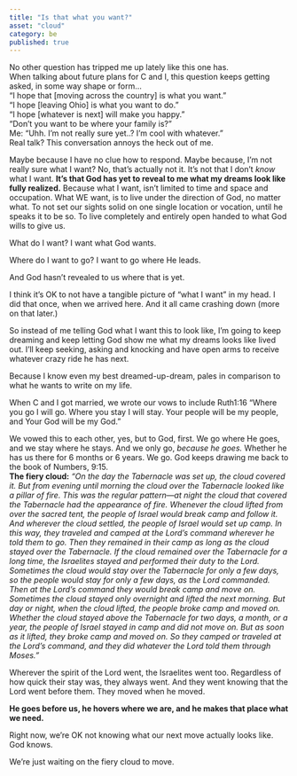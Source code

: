 ```yaml
---
title: "Is that what you want?"
asset: "cloud"
category: be
published: true
---
```

No other question has tripped me up lately like this one has.<BR> When talking about future plans for C and I, this question keeps getting asked, in some way shape or form…
<BR>“I hope that [moving across the country] is what you want.”
<BR>“I hope [leaving Ohio] is what you want to do.”
<BR>“I hope [whatever is next] will make you happy.”
<BR>“Don’t you want to be where your family is?”
<BR>Me: “Uhh. I’m not really sure yet..? I’m cool with whatever.”
<BR>Real talk? This conversation annoys the heck out of me. 

Maybe because I have no clue how to respond. Maybe because, I’m not really sure what I want? No, that’s actually not it.  It’s not that I don’t _know_ what I want. **It’s that God has yet to reveal to me what my dreams look like fully realized.**
Because what I want, isn’t limited to time and space and occupation. What WE want, is to live under the direction of God, no matter what. To not set our sights solid on one single location or vocation, until he speaks it to be so. To live completely and entirely open handed to what God wills to give us.

What do I want? I want what God wants. 

Where do I want to go? I want to go where He leads. 

And God hasn’t revealed to us where that is yet.

I think it’s OK to not have a tangible picture of “what I want” in my head. I did that once, when we arrived here. And it all came crashing down (more on that later.)

So instead of me telling God what I want this to look like, I’m going to keep dreaming and keep letting God show me what my dreams looks like lived out. 
I’ll keep seeking, asking and knocking and have open arms to receive whatever crazy ride he has next.

Because I know even my best dreamed-up-dream, pales in comparison to what he wants to write on my life.

When C and I got married, we wrote our vows to include Ruth1:16 “Where you go I will go. Where you stay I will stay. Your people will be my people, and Your God will be my God.”

We vowed this to each other, yes, but to God, first. We go where He goes, and we stay where he stays. And we only go, _because he goes._ Whether he has us there for 6 months or 6 years. We go.
God keeps drawing me back to the book of Numbers, 9:15. 
<BR>**The fiery cloud:**
_“On the day the Tabernacle was set up, the cloud covered it.  But from evening until morning the cloud over the Tabernacle looked like a pillar of fire. This was the regular pattern—at night the cloud that covered the Tabernacle had the appearance of fire.
 Whenever the cloud lifted from over the sacred tent, the people of Israel would break camp and follow it. And wherever the cloud settled, the people of Israel would set up camp. _In this way, they traveled and camped at the Lord’s command wherever he told them to go._
Then they remained in their camp as long as the cloud stayed over the Tabernacle.  If the cloud remained over the Tabernacle for a long time, the Israelites stayed and performed their duty to the Lord. Sometimes the cloud would stay over the Tabernacle for only a few days, so the people would stay for only a few days, as the Lord commanded. Then at the Lord’s command they would break camp and move on. 
Sometimes the cloud stayed only overnight and lifted the next morning. But day or night, when the cloud lifted, the people broke camp and moved on. 
Whether the cloud stayed above the Tabernacle for two days, a month, or a year, the people of Israel stayed in camp and did not move on. But as soon as it lifted, they broke camp and moved on. So they camped or traveled at the Lord’s command, and they did whatever the Lord told them through Moses.”_

Wherever the spirit of the Lord went, the Israelites went too. Regardless of how quick their stay was, they always went. And they went knowing that the Lord went before them. They moved when he moved.

**He goes before us, he hovers where we are, and he makes that place what we need.**

Right now, we’re OK not knowing what our next move actually looks like. God knows.

We’re just waiting on the fiery cloud to move.


